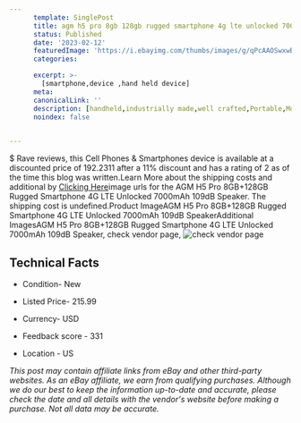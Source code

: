 ```yaml
---
      template: SinglePost
      title: agm h5 pro 8gb 128gb rugged smartphone 4g lte unlocked 7000mah 109db speaker
      status: Published
      date: '2023-02-12'
      featuredImage: 'https://i.ebayimg.com/thumbs/images/g/qPcAAOSwxwBjBz9M/s-l225.jpg'
      categories: 

      excerpt: >-
        [smartphone,device ,hand held device]
      meta:
      canonicalLink: ''
      description: [handheld,industrially made,well crafted,Portable,Mobile,Compact,Convenient,Lightweight,Maneuverable,Man-portable,Miniature,Carriable,Hand-held,Light,Holdable,Transportable,Mobile device,Pocket-sized,On-the-go,Wireless,Cordless,Compact size,Convenient size, smartphone,device ,hand held device]
      noindex: false

        
---
```

$
    Rave reviews, this Cell Phones & Smartphones device is available at a discounted price of 192.2311 after a 11% discount and has a rating of 2 as of the time this blog was written.Learn More about the shipping costs and additional by [Clicking Here](https://www.ebay.com/itm/314068734856?hash=item491ff49388%3Ag%3AqPcAAOSwxwBjBz9M&amdata=enc%3AAQAHAAAA4Hw4oN28qzBf%2BHn234B3pQtb44BBJX6rL84jgpdfFtKKi1WzcqAwh8T%2F3NCgKvQ%2BSHhkdiBygN7Y71nmxMZEghyLJRxNIssysXJkLthyqTkacd5yGatITBKHJ2DyP58b1PE9wqorKx4KUxYgnd%2FM7wmpTpRvdRNSAU%2BTOdnpK8JZy3NMfp75XMDgBxYV6ICoQlmvWpGFf4V8%2FoXtgpXgDcs9TUEpW2ybfO%2BF0bUXzBk0RsAWwDWWWv%2BOZGgf7pZhAXPxaylv%2FOsQQkFI5%2BNr76Ivlm%2BEJ%2BVFnnyhB3HSSHFg&mkevt=1&mkcid=1&mkrid=711-53200-19255-0&campid=%253CePNCampaignId%253E&customid=%253CreferenceId%253E&toolid=10049)image urls for the AGM H5 Pro 8GB+128GB Rugged Smartphone 4G LTE Unlocked 7000mAh 109dB Speaker. The shipping cost is undefined.Product ImageAGM H5 Pro 8GB+128GB Rugged Smartphone 4G LTE Unlocked 7000mAh 109dB SpeakerAdditional ImagesAGM H5 Pro 8GB+128GB Rugged Smartphone 4G LTE Unlocked 7000mAh 109dB Speaker, check vendor page, ![check vendor page](https://origin-galleryplus.ebayimg.com/ws/web/314068734856_2_0_1/225x225.jpg,https://origin-galleryplus.ebayimg.com/ws/web/314068734856_3_0_1/225x225.jpg,https://origin-galleryplus.ebayimg.com/ws/web/314068734856_4_0_1/225x225.jpg,https://origin-galleryplus.ebayimg.com/ws/web/314068734856_5_0_1/225x225.jpg,https://origin-galleryplus.ebayimg.com/ws/web/314068734856_6_0_1/225x225.jpg,https://origin-galleryplus.ebayimg.com/ws/web/314068734856_7_0_1/225x225.jpg,https://origin-galleryplus.ebayimg.com/ws/web/314068734856_8_0_1/225x225.jpg,https://origin-galleryplus.ebayimg.com/ws/web/314068734856_9_0_1/225x225.jpg,https://origin-galleryplus.ebayimg.com/ws/web/314068734856_10_0_1/225x225.jpg,https://origin-galleryplus.ebayimg.com/ws/web/314068734856_11_0_1/225x225.jpg,https://origin-galleryplus.ebayimg.com/ws/web/314068734856_12_0_1/225x225.jpg)
    
    

 ## Technical Facts 



     
      

 - Condition- New 


      

 - Listed Price- 215.99 


      

 - Currency- USD 


      

 - Feedback score - 331 


      

 - Location - US 


      
      

 *_This post may contain affiliate links from eBay and other third-party websites. As an eBay affiliate, we earn from qualifying purchases. Although we do our best to keep the information up-to-date and accurate, please check the date and all details with the vendor's website before making a purchase. Not all data may be accurate._*



    
    
    
    
    
